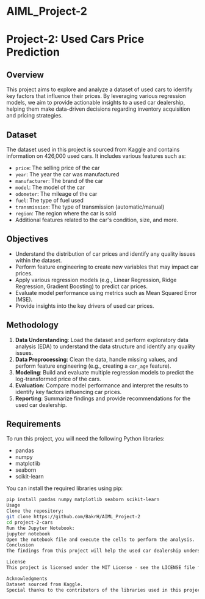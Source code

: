 # AIML_Project-2
# Project-2: Used Cars Price Prediction

## Overview
This project aims to explore and analyze a dataset of used cars to identify key factors that influence their prices. By leveraging various regression models, we aim to provide actionable insights to a used car dealership, helping them make data-driven decisions regarding inventory acquisition and pricing strategies.

## Dataset
The dataset used in this project is sourced from Kaggle and contains information on 426,000 used cars. It includes various features such as:
- `price`: The selling price of the car
- `year`: The year the car was manufactured
- `manufacturer`: The brand of the car
- `model`: The model of the car
- `odometer`: The mileage of the car
- `fuel`: The type of fuel used
- `transmission`: The type of transmission (automatic/manual)
- `region`: The region where the car is sold
- Additional features related to the car's condition, size, and more.

## Objectives
- Understand the distribution of car prices and identify any quality issues within the dataset.
- Perform feature engineering to create new variables that may impact car prices.
- Apply various regression models (e.g., Linear Regression, Ridge Regression, Gradient Boosting) to predict car prices.
- Evaluate model performance using metrics such as Mean Squared Error (MSE).
- Provide insights into the key drivers of used car prices.

## Methodology
1. **Data Understanding**: Load the dataset and perform exploratory data analysis (EDA) to understand the data structure and identify any quality issues.
2. **Data Preprocessing**: Clean the data, handle missing values, and perform feature engineering (e.g., creating a `car_age` feature).
3. **Modeling**: Build and evaluate multiple regression models to predict the log-transformed price of the cars.
4. **Evaluation**: Compare model performance and interpret the results to identify key factors influencing car prices.
5. **Reporting**: Summarize findings and provide recommendations for the used car dealership.

## Requirements
To run this project, you will need the following Python libraries:
- pandas
- numpy
- matplotlib
- seaborn
- scikit-learn

You can install the required libraries using pip:
```bash
pip install pandas numpy matplotlib seaborn scikit-learn
Usage
Clone the repository:
git clone https://github.com/BakrH/AIML_Project-2
cd project-2-cars
Run the Jupyter Notebook:
jupyter notebook
Open the notebook file and execute the cells to perform the analysis.
Conclusion
The findings from this project will help the used car dealership understand the factors that drive car prices, enabling them to optimize their inventory and pricing strategies for better sales performance.

License
This project is licensed under the MIT License - see the LICENSE file for details.

Acknowledgments
Dataset sourced from Kaggle.
Special thanks to the contributors of the libraries used in this project.

